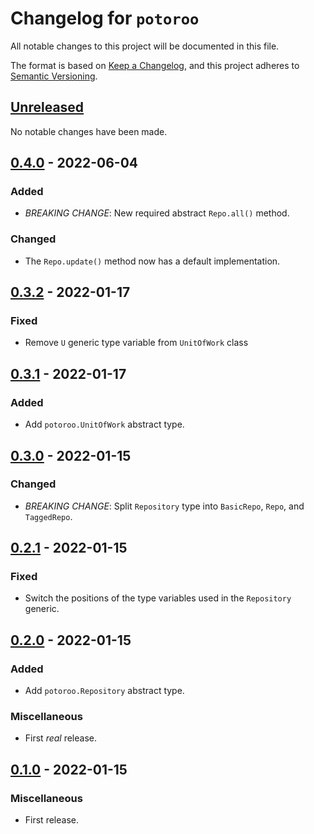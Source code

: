 # Changelog for `potoroo`

All notable changes to this project will be documented in this file.

The format is based on [Keep a Changelog], and this project adheres to
[Semantic Versioning].

[Keep a Changelog]: https://keepachangelog.com/en/1.0.0/
[Semantic Versioning]: https://semver.org/


## [Unreleased](https://github.com/bbugyi200/potoroo/compare/0.4.0...HEAD)

No notable changes have been made.


## [0.4.0](https://github.com/bbugyi200/potoroo/compare/0.3.2...0.4.0) - 2022-06-04

### Added

* *BREAKING CHANGE*: New required abstract `Repo.all()` method.

### Changed

* The `Repo.update()` method now has a default implementation.


## [0.3.2](https://github.com/bbugyi200/potoroo/compare/0.3.1...0.3.2) - 2022-01-17

### Fixed

* Remove `U` generic type variable from `UnitOfWork` class


## [0.3.1](https://github.com/bbugyi200/potoroo/compare/0.3.0...0.3.1) - 2022-01-17

### Added

* Add `potoroo.UnitOfWork` abstract type.


## [0.3.0](https://github.com/bbugyi200/potoroo/compare/0.2.1...0.3.0) - 2022-01-15

### Changed

* *BREAKING CHANGE*: Split `Repository` type into `BasicRepo`, `Repo`, and `TaggedRepo`.


## [0.2.1](https://github.com/bbugyi200/potoroo/compare/0.2.0...0.2.1) - 2022-01-15

### Fixed

* Switch the positions of the type variables used in the `Repository` generic.


## [0.2.0](https://github.com/bbugyi200/potoroo/compare/0.1.0...0.2.0) - 2022-01-15

### Added

* Add `potoroo.Repository` abstract type.

### Miscellaneous

* First _real_ release.


## [0.1.0](https://github.com/bbugyi200/potoroo/releases/tag/0.1.0) - 2022-01-15

### Miscellaneous

* First release.
